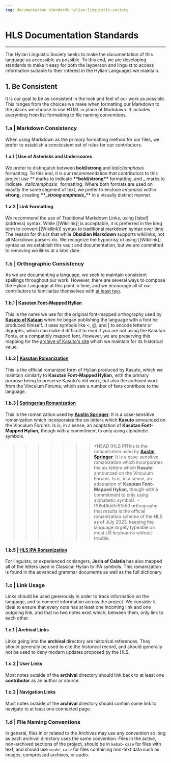 ```yaml
---
tag: documentation standards hylian-linguistic-society
---
```

# HLS Documentation Standards
---
The Hylian Linguistic Society seeks to make the documentation of this language as accessible as possible. To this end, we are developing standards to make it easy for both the layperson and linguist to access information suitable to their interest in the Hylian Languages we maintain.

## 1. Be Consistent

It is our goal to be as consistent in the look and feel of our work as possible. This ranges from the choices we make when formatting our Markdown to the places we choose to use HTML in place of Markdown. It includes everything from list formatting to file naming conventions.

### 1.a | Markdown Consistency
When using Markdown as the primary formatting method for our files, we prefer to establish a concisistent set of rules for our contributors.

#### 1.a.1 | Use of Asterisks and Underscores
We prefer to distinguish between **bold/strong** and _italic/emphasis_ formatting. To this end, it is our recommendation that contributors to this project use \*\* marks to indicate **\*\*bold/strong\*\*** formatting, and \_ marks to indicate \__italic/emphasis_\_ formatting. Where both formats are used on exactly the same segment of text, we prefer to enclose _emphasis_ within **strong,** creating **\*\*\__strong emphasis_\_\*\*** in a visually distinct manner.

#### 1.a.2 | Link Formatting
We recommend the use of Traditional Markdown Links, using \[label\]\(address\) syntax. While \[\[Wikilink\]\] is acceptable, it is preferred in the long term to convert \[\[Wikilink\]\] syntax to traditional markdown syntax over time. The reason for this is that while **Obsidian Markdown** supports wikilinks, not all Markdown parsers do.
We recognize the hypocrisy of using \[\[Wikilink\]\] syntax as we establish this vault and documentation, but we are committed to removing wikilinks at a later date.

### 1.b | Orthographic Consistency
As we are documenting a language, we seek to maintain consistent spellings throughout our work. However, there are several ways to compose the Hylian Language at this point in time, and we encourage all of our contributors to familiarize themselves with [at least two](standards/orthography/comparison).

#### 1.b.1 | [Kasutan Font-Mapped Hylian](standards/orthography/kasuto-font)
This is the name we use for the original font-mapped orthography used by **[Kasuto of Kataan](contributors/kasuto)** when he began publishing the language with a font he produced himself. It uses symbols like \<, @, and \[ to encode letters or digraphs, which can make it difficult to read if you are not using the Kasutan Fonts, or a compatibly mapped font. However, we are preserving this mapping for the [archive of Kasuto's site](archival/kasuto_hli/00-toc) which we maintain for its historical value.

#### 1.b.2 | [Kasutan Romanization](standards/orthography/kasuto-roman)
This is the official romanized form of Hylian produced by Kasuto, which we maintain similarly to **Kasutan Font-Mapped Hylian,** with the primary purpose being to preserve Kasuto's old work, but also the archived work from the Vinculum Forums, which saw a number of fans contribute to the language.

#### 1.b.3 | [Springerian Romanization](standards/orthography/springer-roman)
This is the romanization used by **[Austin Springer](austin-springer.md)**. It is a case-sensitive romanization which incorporates the six letters which **Kasuto** announced on the Vinculum Forums. Is is, in a sense, an adaptation of **Kasutan Font-Mapped Hylian,** though with a commitment to only using alphabetic symbols.
>>>>>>>+HEAD
 [HLS PlThis is the romanization used by **[Austin Springer](contributors/austin_springer)**. It is a case-sensitive romanization which incorporates the six letters which **Kasuto** announced on the Vinculum Forums. Is is, in a sense, an adaptation of **Kasutan Font-Mapped Hylian,** though with a commitment to only using alphabetic symbols.
>>>>>>>-ff9548ddfe9f550
orthography that results is the official romanization scheme of the HLS as of July 2023, keeping the language largely typeable on most US keyboards without trouble.

#### 1.b.5 | [HLS IPA Romanization](standards/orthography/jerin-ipa)
For linguists, or experienced conlangers, **Jerin of Calatia** has also mapped all of the letters used in Classical Hylian to IPA symbols. This romanization is found in the advanced grammar documents as well as the full dictionary.

### 1.c | **Link Usage**
Links should be used generously in order to track information on the language, and to connect information across the project. We consider it ideal to ensure that every note has at least one incoming link and one outgoing link, and that no two notes exist which, between them, only link to each other.

#### 1.c.1 | Archival Links
Links going into the **archival** directory are historical references. They should generally be used to cite the historical record, and should generally not be used to deny modern updates proposed by the HLS.

#### 1.c.2 | User Links
Most notes outside of the **archival** directory should link back to at least one **contributor** as an author or source.

#### 1.c.3 | Navigation Links
Most notes outside of the **archival** directory should contain some link to navigate to at least one connected page.

### 1.d | File Naming Conventions
In general, files in or related to the Archives may use any convention so long as each archival directory uses the same convention. Files in the active, non-archived sections of the project, should be in `kebab-case` for files with text, and should use `snake_case` for files containing non-text data such as images, compressed archives, or audio.
